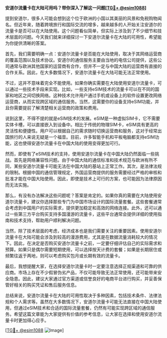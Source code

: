 **安道尔流量卡在大陆可用吗？带你深入了解这一问题[[TG💪+ @esim1088](https://t.me/s/esim1088)]**

提到安道尔，很多人可能会想到这个位于欧洲的小国以其美丽的风景和免税购物闻名。但近年来，随着跨境旅行和国际交流的增多，越来越多的人开始关注安道尔的流量卡是否可以在大陆使用。这个问题看似简单，但实际上涉及到了不少细节和技术层面的问题。今天我们就来详细探讨一下安道尔流量卡在大陆的可用性，希望能为你提供清晰的答案。

首先，我们需要明确一点：安道尔流量卡是否能在大陆使用，取决于其网络运营商的覆盖范围以及技术协议。安道尔的通信服务主要由当地的电信公司提供，这些公司通常与欧洲其他国家的运营商有合作，但并不一定与中国大陆的运营商有直接的合作关系。因此，在大多数情况下，安道尔流量卡在大陆可能无法正常使用。

不过，这并不意味着完全不能使用。如果你确实需要在大陆使用安道尔流量卡，可以通过一些技术手段来实现。比如，一些支持eSIM技术的流量卡可以在不同的国家和地区之间切换网络。这种技术允许用户通过手机或设备上的软件设置更改网络运营商，从而实现跨区域的通信服务。当然，这需要你的设备支持eSIM功能，并且你需要提前了解清楚相关运营商的政策和费用。

说到这里，不得不提的就是eSIM技术的发展。eSIM是一种虚拟SIM卡，它不需要实体卡槽，可以直接嵌入到设备中。相比于传统的物理SIM卡，eSIM具有更高的灵活性和便捷性。用户可以根据自己的需求随时切换运营商和服务，这对于经常出国旅行的人来说无疑是一个福音。目前，许多智能手机和平板电脑都支持eSIM功能，这也使得安道尔流量卡在中国大陆的使用变得更加可行。

然而，即使有了eSIM技术的支持，使用安道尔流量卡在中国大陆仍然面临一些挑战。首先是网络兼容性问题。由于中国大陆的通信标准和技术规范与欧洲有所不同，某些安道尔流量卡可能无法在中国大陆的基站上正常工作。其次，是法律法规的限制。根据中国的通信管理规定，外国运营商提供的服务需要经过严格的审核和批准才能在中国大陆使用。因此，即使是技术上可行的方案，也可能因为法律原因而无法实施。

那么，有没有办法解决这些问题呢？答案是肯定的。如果你真的需要在大陆使用安道尔流量卡，建议你选择那些专门为中国市场设计的国际流量套餐。这些套餐通常会考虑到中国用户的实际需求，提供更加稳定和高效的网络连接。此外，还可以通过一些第三方平台购买支持多国漫游的流量卡，这些平台通常会提供详细的使用指南和技术支持，帮助用户顺利解决问题。

当然，除了技术层面的考虑，经济成本也是我们需要关注的重要因素。使用安道尔流量卡在大陆可能会涉及到较高的漫游费用，尤其是在数据流量消耗较大的情况下。因此，在决定是否购买安道尔流量卡之前，一定要仔细评估自己的实际需求和预算。如果只是偶尔需要短期使用，可以选择按天计费的套餐；如果是长期居住或频繁往返于两地，则可以考虑购买包月或长期有效的流量卡。

最后，我想提醒大家，在选择安道尔流量卡时一定要注意选择正规渠道和可靠的供应商。市场上存在不少假冒伪劣产品，不仅可能导致无法正常使用，还可能带来安全隐患。因此，建议大家通过官方渠道或信誉良好的电商平台进行购买，并妥善保管好相关的购买凭证和售后服务信息。

总结来说，安道尔流量卡在大陆的可用性取决于多种因素，包括技术条件、法律法规和个人需求等。虽然在大多数情况下，安道尔流量卡可能无法直接在中国大陆使用，但通过eSIM技术和合适的国际流量套餐，仍然有可能实现跨区域的通信服务。希望这篇文章能为大家提供有价值的参考信息，让大家在选择和使用安道尔流量卡时更加得心应手。

[[TG💪+ @esim1088](https://t.me/s/esim1088) ![Image](https://i.postimg.cc/4NQfJmqS/Snipaste-2025-05-13-00-14-12.png)]